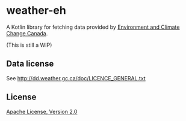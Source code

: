 # weather-eh

A Kotlin library for fetching data provided by [Environment and Climate Change Canada](https://ec.gc.ca).

(This is still a WIP)


## Data license

See <http://dd.weather.gc.ca/doc/LICENCE_GENERAL.txt>

## License

[Apache License, Version 2.0](https://raw.githubusercontent.com/arkon/weather-eh/master/LICENSE)
